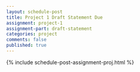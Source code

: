 ```yaml
---
layout: schedule-post
title: Project 1 Draft Statement Due
assignment: project-1
assignment-part: draft-statement
categories: project
comments: false
published: true
---
```

{% include schedule-post-assignment-proj.html %}